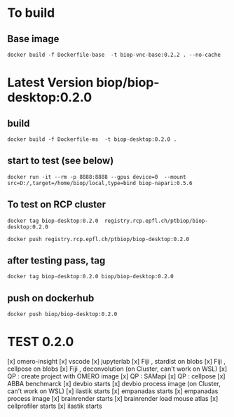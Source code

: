 
# To build

## Base image
```
docker build -f Dockerfile-base  -t biop-vnc-base:0.2.2 . --no-cache
```

# Latest Version biop/biop-desktop:0.2.0

## build

```
docker build -f Dockerfile-ms  -t biop-desktop:0.2.0 . 
```

## start to test (see below)

```
docker run -it --rm -p 8888:8888 --gpus device=0  --mount src=D:/,target=/home/biop/local,type=bind biop-napari:0.5.6
```

## To test on RCP cluster
```
docker tag biop-desktop:0.2.0  registry.rcp.epfl.ch/ptbiop/biop-desktop:0.2.0
```

```
docker push registry.rcp.epfl.ch/ptbiop/biop-desktop:0.2.0
```

## after testing pass, tag 
```
docker tag biop-desktop:0.2.0 biop/biop-desktop:0.2.0
```

## push on dockerhub
```
docker push biop/biop-desktop:0.2.0
```

# TEST 0.2.0
[x] omero-insight
[x] vscode
[x] jupyterlab
[x] Fiji , stardist on blobs 
[x] Fiji , cellpose on blobs
[x] Fiji , deconvolution (on Cluster, can't work on WSL)
[x] QP : create project with OMERO image
[x] QP : SAMapi
[x] QP : cellpose
[x] ABBA benchmarck
[x] devbio starts
[x] devbio process image (on Cluster, can't work on WSL)
[x] ilastik starts
[x] empanadas starts
[x] empanadas process image 
[x] brainrender starts 
[x] brainrender load mouse atlas
[x] cellprofiler starts
[x] ilastik starts